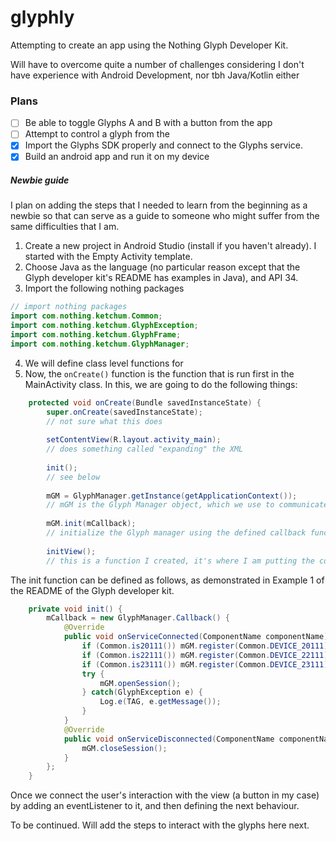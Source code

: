 # glyphly

Attempting to create an app using the Nothing Glyph Developer Kit.

Will have to overcome quite a number of challenges considering I don't have experience with Android Development, nor tbh Java/Kotlin either

### Plans
 - [ ] Be able to toggle Glyphs A and B with a button from the app
 - [ ] Attempt to control a glyph from the 
 - [x] Import the Glyphs SDK properly and connect to the Glyphs service.
 - [x] Build an android app and run it on my device

##### Newbie guide
I plan on adding the steps that I needed to learn from the beginning as a newbie so that can serve as a guide to someone who might suffer from the same difficulties that I am.

1. Create a new project in Android Studio (install if you haven't already). I started with the Empty Activity template. 
2. Choose Java as the language (no particular reason except that the Glyph developer kit's README has examples in Java), and API 34.
3. Import the following nothing packages
```java
// import nothing packages
import com.nothing.ketchum.Common;
import com.nothing.ketchum.GlyphException;
import com.nothing.ketchum.GlyphFrame;
import com.nothing.ketchum.GlyphManager;
```
4. We will define class level functions for 
5. Now, the `onCreate()` function is the function that is run first in the MainActivity class. In this, we are going to do the following things:
```java
    protected void onCreate(Bundle savedInstanceState) {
        super.onCreate(savedInstanceState); 
        // not sure what this does
        
        setContentView(R.layout.activity_main); 
        // does something called "expanding" the XML
        
        init(); 
        // see below
        
        mGM = GlyphManager.getInstance(getApplicationContext()); 
        // mGM is the Glyph Manager object, which we use to communicate with the Glyphs and give it instructions using it's functions such as toggle, animate, etc.
        
        mGM.init(mCallback); 
        // initialize the Glyph manager using the defined callback function in which we register the device, and if successful, open a session.
        
        initView();
        // this is a function I created, it's where I am putting the code for what happens on the user's interaction with the view
```
The init function can be defined as follows, as demonstrated in Example 1 of the README of the Glyph developer kit.
```java
    private void init() {
        mCallback = new GlyphManager.Callback() {
            @Override
            public void onServiceConnected(ComponentName componentName) {
                if (Common.is20111()) mGM.register(Common.DEVICE_20111);
                if (Common.is22111()) mGM.register(Common.DEVICE_22111);
                if (Common.is23111()) mGM.register(Common.DEVICE_23111);
                try {
                    mGM.openSession();
                } catch(GlyphException e) {
                    Log.e(TAG, e.getMessage());
                }
            }
            @Override
            public void onServiceDisconnected(ComponentName componentName) {
                mGM.closeSession();
            }
        };
    }
```
Once we connect the user's interaction with the view (a button in my case) by adding an eventListener to it, and then defining the next behaviour. 

To be continued. Will add the steps to interact with the glyphs here next.